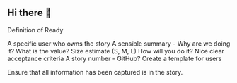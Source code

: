 ## Hi there 👋

<!--

**Here are some ideas to get you started:**

🙋‍♀️ A short introduction - what is your organization all about?
🌈 Contribution guidelines - how can the community get involved?
👩‍💻 Useful resources - where can the community find your docs? Is there anything else the community should know?
🍿 Fun facts - what does your team eat for breakfast?
🧙 Remember, you can do mighty things with the power of [Markdown](https://docs.github.com/github/writing-on-github/getting-started-with-writing-and-formatting-on-github/basic-writing-and-formatting-syntax)
-->

Definition of Ready

A specific user who owns the story
A sensible summary - Why are we doing it? What is the value?
Size estimate (S, M, L)
How will you do it?
Nice clear acceptance criteria
A story number - GitHub?
Create a template for users

Ensure that all information has been captured is in the story.
